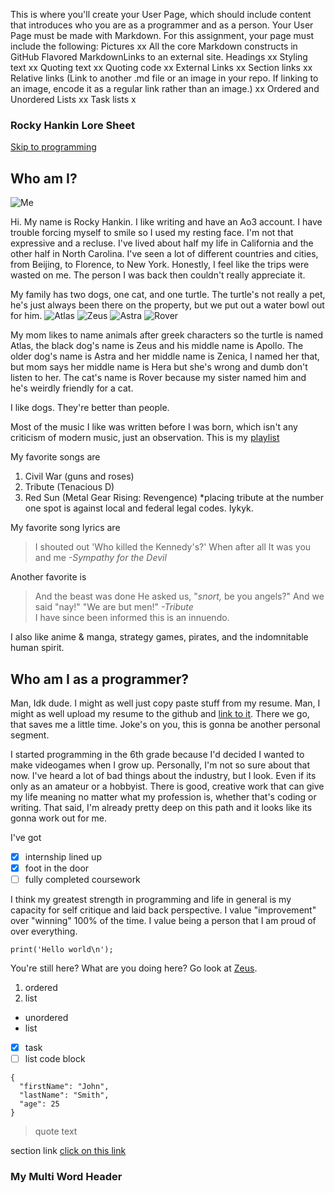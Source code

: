 This is where you'll create your User Page, which should include content that introduces who you are as a programmer and as a person. Your User Page must be made with Markdown. For this assignment, your page must include the following:
Pictures xx
All the core Markdown constructs in GitHub Flavored MarkdownLinks to an external site.
    Headings xx
    Styling text xx
    Quoting text xx
    Quoting code xx
    External Links xx
    Section links xx
    Relative links (Link to another .md file or an image in your repo. If linking to an image, encode it as a regular link rather than an image.) xx
    Ordered and Unordered Lists xx
    Task lists x

### Rocky Hankin Lore Sheet

[Skip to programming](#who-am-I-as-a-programmer)

## Who am I? 

![Me](IMG_1113.jpg)

Hi. My name is Rocky Hankin. I like writing and have an Ao3 account. I have trouble forcing myself to smile so I used my resting face. I'm not that expressive and a recluse. I've lived about half my life in California and the other half in North Carolina. I've seen a lot of different countries and cities, from Beijing, to Florence, to New York. Honestly, I feel like the trips were wasted on me. The person I was back then couldn't really appreciate it.

My family has two dogs, one cat, and one turtle. The turtle's not really a pet, he's just always been there on the property, but we put out a water bowl out for him.
![Atlas](Attachment.JPG)
![Zeus](FullSizeR.jpeg)
![Astra](IMG_2777.jpg)
![Rover](IMG_2868.jpg)

My mom likes to name animals after greek characters so the turtle is named Atlas, the black dog's name is Zeus and his middle name is Apollo. The older dog's name is Astra and her middle name is Zenica, I named her that, but mom says her middle name is Hera but she's wrong and dumb don't listen to her. The cat's name is Rover because my sister named him and he's weirdly friendly for a cat.

I like dogs. They're better than people.

Most of the music I like was written before I was born, which isn't any criticism of modern music, just an observation. This is my [playlist](https://open.spotify.com/playlist/24jx3xpYqp2OwWWx8BfcHM?si=oyNM2M2VT0iPRQ-7noHV2A&pi=u-ba9Xw9q5SH2s)

My favorite songs are
1. Civil War (guns and roses)
2. Tribute (Tenacious D)
3. Red Sun (Metal Gear Rising: Revengence)
*placing tribute at the number one spot is against local and federal legal codes. Iykyk.

My favorite song lyrics are

> I shouted out
> 'Who killed the Kennedy's?'
> When after all
> It was you and me
*-Sympathy for the Devil*

Another favorite is

> And the beast was done
> He asked us,
> "*snort,* be you angels?"
> And we said "nay!"
> "We are but men!"
*-Tribute* <br>
I have since been informed this is an innuendo.

I also like anime & manga, strategy games, pirates, and the indomnitable human spirit.


## Who am I as a programmer?

Man, Idk dude. I might as well just copy paste stuff from my resume. Man, I might as well upload my resume to the github and [link to it](Rocky_Hankin_Resume.pdf). There we go, that saves me a little time. Joke's on you, this is gonna be another personal segment.

I started programming in the 6th grade because I'd decided I wanted to make videogames when I grow up. Personally, I'm not so sure about that now. I've heard a lot of bad things about the industry, but I look. Even if its only as an amateur or a hobbyist. There is good, creative work that can give my life meaning no matter what my profession is, whether that's coding or writing. That said, I'm already pretty deep on this path and it looks like its gonna work out for me.

I've got
-[x] internship lined up
-[x] foot in the door
-[ ] fully completed coursework

I think my greatest strength in programming and life in general is my capacity for self critique and laid back perspective. I value "improvement" over "winning" 100% of the time. I value being a person that I am proud of over everything.

```
print('Hello world\n');
```

You're still here? What are you doing here? Go look at [Zeus](FullSizeR.jpeg).

1. ordered
2. list

- unordered
- list

- [x] task
- [ ] list
code block
```
{
  "firstName": "John",
  "lastName": "Smith",
  "age": 25
}
```

> quote text

section link
[click on this link](#my-multi-word-header)
### My Multi Word Header
